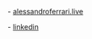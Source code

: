 \- [alessandroferrari.live](https://alessandroferrari.live)

\- [linkedin](https://linkedin.com/in/alessandroferrari04)
